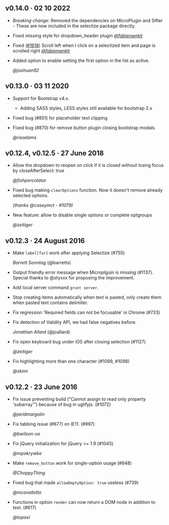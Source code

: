<!-- Feel free to put either your handle and/or full name, according to
     your privacy needs -->

## v0.14.0 · 02 10 2022

- *Breaking change:* Removed the dependencies on MicroPlugin and Sifter - These are now included in the selectize package directly.

- Fixed missing style for dropdown_header plugin [*@fabienwnklr*](https://github.com/fabienwnklr)
- Fixed ([#1818](https://github.com/selectize/selectize.js/issues/1818)) Scroll left when I click on a selectized item and page is scrolled right [*@fabienwnklr*](https://github.com/fabienwnklr)
- Added option to enable setting the first option in the list as active.

  *@joshuan92*

## v0.13.0 · 03 11 2020

- Support for Bootstrap v4.x.
  - Adding SASS styles, LESS styles still available for bootstrap 2.x
- Fixed bug (#851) for placeholder text clipping
- Fixed bug (#870) for remove button plugin closing bootstrap modals

  *@risadams*

## v0.12.4, v0.12.5 · 27 June 2018

- Allow the dropdown to reopen on click if it is closed without losing focus
  by closeAfterSelect: true

  *@fishpercolator*

- Fixed bug making `clearOptions` function. Now it doesn't remove already selected options.

  *(thanks @caseymct - #1079)*

- New feature: allow to disable single options or complete optgroups

  *@zeitiger*

## v0.12.3 · 24 August 2016

- Make `label[for]` work after applying Selectize (#755)

  *Barrett Sonntag* (@barretts)

- Output friendly error message when Microplguin is missing (#1137).
  Special thanks to @styxxx for proposing the improvement.

- Add local server command `grunt server`.

- Stop creating items automatically when text is pasted, only create
  them when pasted text contains delimiter.

- Fix regression 'Required fields can not be focusable' in Chrome
  (#733)

- Fix detection of Validity API, we had false negatives before.

  *Jonathan Allard* (@joallard)

- Fix open keyboard bug under iOS after closing selection (#1127)

  *@zeitiger*

- Fix highlighting more than one character (#1099, #1098)

  *@skimi*

## v0.12.2 · 23 June 2016

- Fix issue preventing build ("Cannot assign to read only property
  'subarray'") because of bug in uglifyjs. (#1072)

  *@jaridmargolin*

- Fix tabbing issue (#877) on IE11. (#997)

  *@bwilson-ux*

- Fix jQuery initialization for jQuery >= 1.9 (#1045)

  *@mpokrywka*

- Make `remove_button` work for single-option usage (#848)

  *@ChoppyThing*

- Fixed bug that made `allowEmptyOption: true` useless (#739)

  *@mcavalletto*

- Functions in option `render` can now return a DOM node in addition to
  text. (#617)

  *@topaxi*

